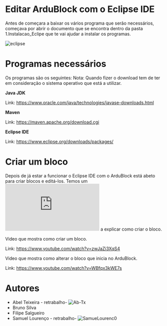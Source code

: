 
# Editar ArduBlock com o Eclipse IDE

Antes de começara a baixar os vários programa que serão necessários, começava por abrir o documento que se encontra dentro da pasta 1.Instalacao_Eclipe que te vai ajudar a instalar os programas.



![eclipse](https://user-images.githubusercontent.com/61513539/83086288-401e2280-a086-11ea-8431-a3570433ade1.png)




# Programas necessários

Os programas são os seguintes:
Nota: Quando fizer o download tem de ter em consideração o sistema operativo que está a utilizar.

**Java JDK**

Link: https://www.oracle.com/java/technologies/javase-downloads.html

**Maven**

Link: https://maven.apache.org/download.cgi

**Eclipse IDE**

Link: https://www.eclipse.org/downloads/packages/


# Criar um bloco

Depois de já estar a funcionar o Eclipse IDE com o ArduBlock está abeto para criar blocos e editá-los.
Temos um ![documento](https://github.com/SamueLourenc0/Editar_ArduBlock_Eclipse/blob/master/2.%20Criar%20Blocks%20no%20Eclipse%20IDE/Criar_Blocos_Ardublock.pdf) a explicar como criar o bloco.

Video que mostra como criar um bloco.

Link: https://www.youtube.com/watch?v=zwJaZi3XqS4

Video que mostra como alterar o bloco que inicia no ArduBlock.

Link: https://www.youtube.com/watch?v=WBfqx3kWE7s


# Autores
 
 - Abel Teixeira   - retrabalho- ![Ab-Tx](https://github.com/Ab-Tx)
 - Bruno Silva 
 - Filipe Salgueiro
 - Samuel Lourenço - retrabalho- ![SamueLourenc0](https://github.com/SamueLourenc0)




